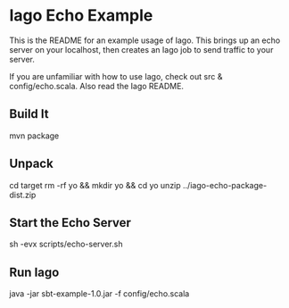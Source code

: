 # Iago Echo Example

This is the README for an example usage of Iago. This brings up an echo server on your localhost,
then creates an Iago job to send traffic to your server.

If you are unfamiliar with how to use Iago, check out src & config/echo.scala. Also read the Iago README.

## Build It

mvn package

## Unpack

cd target
rm -rf yo && mkdir yo && cd yo
unzip ../iago-echo-package-dist.zip

## Start the Echo Server
sh -evx scripts/echo-server.sh

## Run Iago
java -jar sbt-example-1.0.jar -f config/echo.scala
